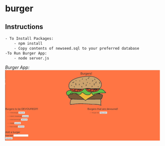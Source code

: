 # burger
## Instructions
	- To Install Packages:
		- npm install
		- Copy contents of newseed.sql to your preferred database
	-To Run Burger App:
		- node server.js

*Burger App:*
![Image of burger app](https://github.com/regalferg/burger/blob/master/burgerapp.PNG)